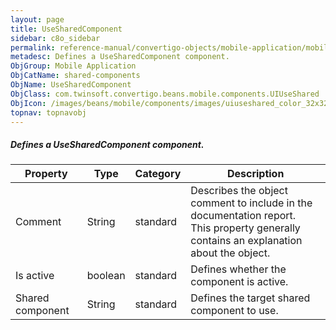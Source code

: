 ```yaml
---
layout: page
title: UseSharedComponent
sidebar: c8o_sidebar
permalink: reference-manual/convertigo-objects/mobile-application/mobile-components/shared-components/usesharedcomponent/
metadesc: Defines a UseSharedComponent component.   
ObjGroup: Mobile Application
ObjCatName: shared-components
ObjName: UseSharedComponent
ObjClass: com.twinsoft.convertigo.beans.mobile.components.UIUseShared
ObjIcon: /images/beans/mobile/components/images/uiuseshared_color_32x32.png
topnav: topnavobj
---
```

##### Defines a UseSharedComponent component. 



Property | Type | Category | Description
--- | --- | --- | ---
Comment | String | standard | Describes the object comment to include in the documentation report.<br/>This property generally contains an explanation about the object.
Is active | boolean | standard | Defines whether the component is active.<br/>
Shared component | String | standard | Defines the target shared component to use.<br/>
